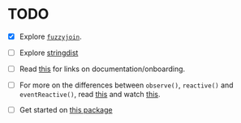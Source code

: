 # TODO

- [x] Explore [`fuzzyjoin`](https://github.com/dgrtwo/fuzzyjoin).

- [ ] Explore [stringdist](https://github.com/markvanderloo/stringdist)

- [ ] Read [this](https://sandhya-k.gitbooks.io/on-boarding-off-boarding-in-newsrooms/content/links.html) for links on documentation/onboarding.

- [ ] For more on the differences between `observe()`, `reactive()` and `eventReactive()`, read [this](https://stackoverflow.com/questions/39436713/r-shiny-reactivevalues-vs-reactive) and watch [this](https://www.rstudio.com/resources/webinars/shiny-developer-conference/).

- [ ] Get started on [this package](R/templates.md)
